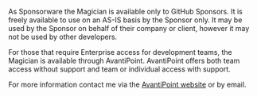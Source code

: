 As Sponsorware the Magician is available only to GitHub Sponsors. It is freely available to use on an AS-IS basis by the Sponsor only. It may be used by the Sponsor on behalf of their company or client, however it may not be used by other developers.

For those that require Enterprise access for development teams, the Magician is available through AvantiPoint. AvantiPoint offers both team access without support and team or individual access with support.

For more information contact me via the [AvantiPoint website](https://avantipoint.com/contact) or by email.